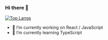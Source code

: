 ### Hi there 👋

[![Top Langs](https://github-readme-stats.vercel.app/api/top-langs/?username=AAdrien-A)](https://github.com/AAdrien-A/github-readme-stats)

- 🔭 I’m currently working on React / JavaScript
- 🌱 I’m currently learning TypeScript

<!--
**AAdrien-A/AAdrien-A** is a ✨ _special_ ✨ repository because its `README.md` (this file) appears on your GitHub profile.

Here are some ideas to get you started:

- 🔭 I’m currently working on React / JavaScript
- 🌱 I’m currently learning TypeScript
- 👯 I’m looking to collaborate on ...
- 🤔 I’m looking for help with ...
- 💬 Ask me about ...
- 📫 How to reach me: ...
- 😄 Pronouns: ...
- ⚡ Fun fact: ...
-->
